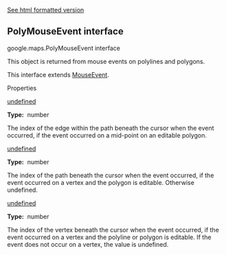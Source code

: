 [See html formatted version](https://huasofoundries.github.io/google-maps-documentation/PolyMouseEvent.html)

PolyMouseEvent interface
------------------------

google.maps.PolyMouseEvent interface

This object is returned from mouse events on polylines and polygons.

This interface extends [MouseEvent](/maps/documentation/javascript/reference/3.40/map#MouseEvent).

Properties

[undefined](#PolyMouseEvent.edge)

**Type:**  number

The index of the edge within the path beneath the cursor when the event occurred, if the event occurred on a mid-point on an editable polygon.

[undefined](#PolyMouseEvent.path)

**Type:**  number

The index of the path beneath the cursor when the event occurred, if the event occurred on a vertex and the polygon is editable. Otherwise undefined.

[undefined](#PolyMouseEvent.vertex)

**Type:**  number

The index of the vertex beneath the cursor when the event occurred, if the event occurred on a vertex and the polyline or polygon is editable. If the event does not occur on a vertex, the value is undefined.